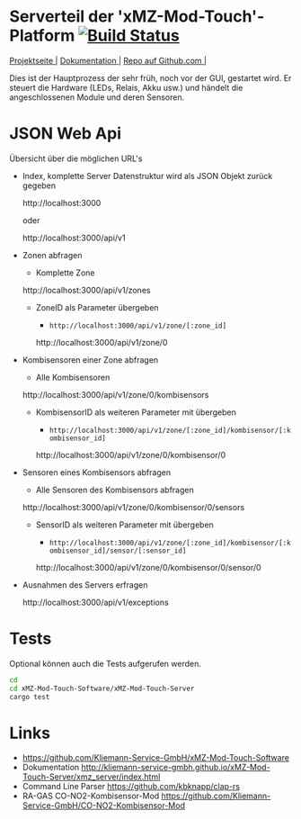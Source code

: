 # Serverteil der 'xMZ-Mod-Touch'-Platform [![Build Status](https://travis-ci.org/Kliemann-Service-GmbH/xMZ-Mod-Touch-Server.svg?branch=master)](https://travis-ci.org/Kliemann-Service-GmbH/xMZ-Mod-Touch-Server)

[Projektseite |][homepage]&nbsp;[Dokumentation |][doku]&nbsp;[Repo auf Github.com |][repo]

Dies ist der Hauptprozess der sehr früh, noch vor der GUI, gestartet wird.
Er steuert die Hardware (LEDs, Relais, Akku usw.) und händelt die angeschlossenen
Module und deren Sensoren.


# JSON Web Api
Übersicht über die möglichen URL's

* Index, komplette Server Datenstruktur wird als JSON Objekt zurück gegeben

    http://localhost:3000

    oder

    http://localhost:3000/api/v1

* Zonen abfragen
    * Komplette Zone

    http://localhost:3000/api/v1/zones

    * ZoneID als Parameter übergeben
        * `http://localhost:3000/api/v1/zone/[:zone_id]`

        http://localhost:3000/api/v1/zone/0

* Kombisensoren einer Zone abfragen
    * Alle Kombisensoren

    http://localhost:3000/api/v1/zone/0/kombisensors

    * KombisensorID als weiteren Parameter mit übergeben
        * `http://localhost:3000/api/v1/zone/[:zone_id]/kombisensor/[:kombisensor_id]`

        http://localhost:3000/api/v1/zone/0/kombisensor/0

* Sensoren eines Kombisensors abfragen
    * Alle Sensoren des Kombisensors abfragen

    http://localhost:3000/api/v1/zone/0/kombisensor/0/sensors

    * SensorID als weiteren Parameter mit übergeben
        * `http://localhost:3000/api/v1/zone/[:zone_id]/kombisensor/[:kombisensor_id]/sensor/[:sensor_id]`

        http://localhost:3000/api/v1/zone/0/kombisensor/0/sensor/0

* Ausnahmen des Servers erfragen

    http://localhost:3000/api/v1/exceptions


# Tests
Optional können auch die Tests aufgerufen werden.

```bash
cd
cd xMZ-Mod-Touch-Software/xMZ-Mod-Touch-Server
cargo test
```


# Links

* https://github.com/Kliemann-Service-GmbH/xMZ-Mod-Touch-Software
* Dokumentation http://kliemann-service-gmbh.github.io/xMZ-Mod-Touch-Server/xmz_server/index.html
* Command Line Parser https://github.com/kbknapp/clap-rs
* RA-GAS CO-NO2-Kombisensor-Mod https://github.com/Kliemann-Service-GmbH/CO-NO2-Kombisensor-Mod

[1]: https://github.com/Kliemann-Service-GmbH/xMZ-Mod-Touch-Software
[homepage]: http://kliemann-service-gmbh.github.io/xMZ-Mod-Touch-Server
[repo]: https://github.com/Kliemann-Service-GmbH/xMZ-Mod-Touch-Server
[doku]: http://kliemann-service-gmbh.github.io/xMZ-Mod-Touch-Server/xmz_server/index.html
